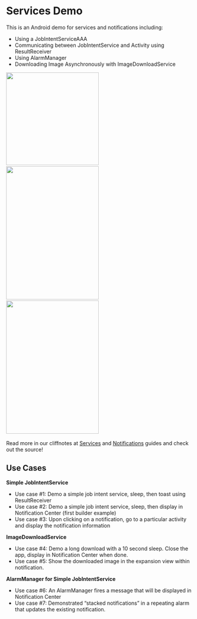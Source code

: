 # Services Demo

This is an Android demo for services and notifications including:

 * Using a JobIntentServiceAAA
 * Communicating between JobIntentService and Activity using ResultReceiver
 * Using AlarmManager
 * Downloading Image Asynchronously with ImageDownloadService

<img src="http://i.imgur.com/4JbNV99.png" width="250" />&nbsp;
<img src="http://i.imgur.com/0E7ec12.png" width="250" height="359" />&nbsp;
<img src="http://i.imgur.com/PxPfWK0.png" width="250" height="359" />&nbsp;

Read more in our cliffnotes at [Services](https://github.com/thecodepath/android_guides/wiki/Starting-Background-Services) and [Notifications](https://github.com/thecodepath/android_guides/wiki/Notifications) guides and check out the source!

## Use Cases

**Simple JobIntentService**

* Use case #1: Demo a simple job intent service, sleep, then toast using ResultReceiver
* Use case #2: Demo a simple job intent service, sleep, then display in Notification Center (first builder example)
* Use case #3: Upon clicking on a notification, go to a particular activity and display the notification information

**ImageDownloadService**

* Use case #4: Demo a long download with a 10 second sleep.  Close the app, display in Notification Center when done.
* Use case #5: Show the downloaded image in the expansion view within notification.

**AlarmManager for Simple JobIntentService**

* Use case #6: An AlarmManager fires a message that will be displayed in Notification Center
* Use case #7: Demonstrated “stacked notifications” in a repeating alarm that updates the existing notification.
